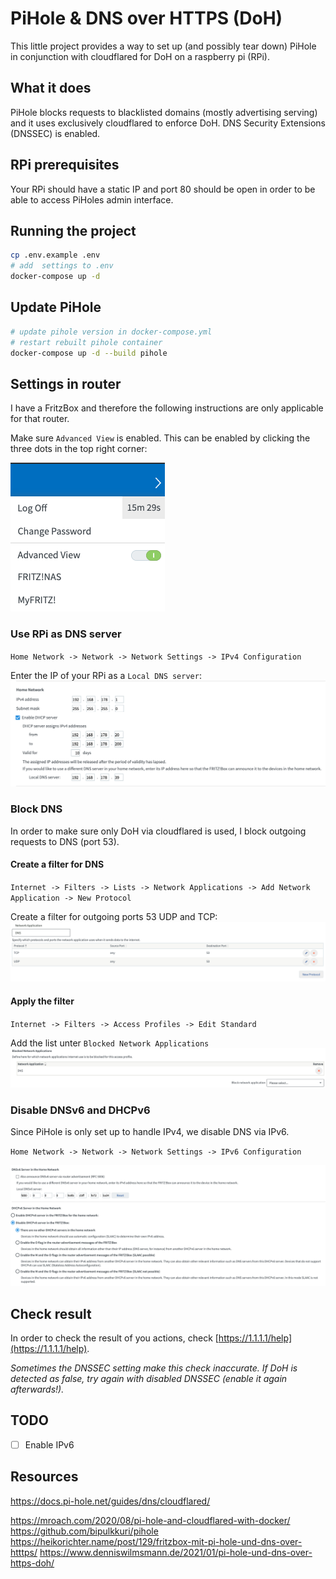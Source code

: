# PiHole & DNS over HTTPS (DoH)
This little project provides a way to set up (and possibly tear down) PiHole in conjunction with cloudflared for DoH on a raspberry pi (RPi).

## What it does
PiHole blocks requests to blacklisted domains (mostly advertising serving) and it uses exclusively cloudflared to enforce DoH. DNS Security Extensions (DNSSEC) is enabled.

## RPi prerequisites
Your RPi should have a static IP and port 80 should be open in order to be able to access PiHoles admin interface.

## Running the project

```bash
cp .env.example .env
# add  settings to .env
docker-compose up -d
```
## Update PiHole

```bash
# update pihole version in docker-compose.yml
# restart rebuilt pihole container
docker-compose up -d --build pihole
```

## Settings in router
I have a FritzBox and therefore the following instructions are only applicable for that router.

Make sure `Advanced View` is enabled. This can be enabled by clicking the three dots in the top right corner:

![Advanced View setting](./images/enable_advanced_view.png)

### Use RPi as DNS server
`Home Network -> Network -> Network Settings -> IPv4 Configuration`

Enter the IP of your RPi as a `Local DNS server`:
![RPi local DNS server setting](./images/rpi_local_dns.png)

### Block DNS
In order to make sure only DoH via cloudflared is used, I block outgoing requests to DNS (port 53).

#### Create a filter for DNS
`Internet -> Filters -> Lists -> Network Applications -> Add Network Application -> New Protocol`

Create a filter for outgoing ports 53 UDP and TCP:
![create DNS Filter](images/create_dns_filter.png)

#### Apply the filter
`Internet -> Filters -> Access Profiles -> Edit Standard`

Add the list unter `Blocked Network Applications`
![apply DNS Filter](./images/apply_dns_filter.png)

### Disable DNSv6 and DHCPv6
Since PiHole is only set up to handle IPv4, we disable DNS via IPv6.

`Home Network -> Network -> Network Settings -> IPv6 Configuration`

![disable DNSv6 and DHCPv6](./images/disable_dnsv6_dhcpv6.png)

## Check result
In order to check the result of you actions, check [https://1.1.1.1/help](https://1.1.1.1/help).

_Sometimes the DNSSEC setting make this check inaccurate. If DoH is detected as false, try again with disabled DNSSEC (enable it again afterwards!)._

## TODO
- [ ] Enable IPv6

## Resources

https://docs.pi-hole.net/guides/dns/cloudflared/

https://mroach.com/2020/08/pi-hole-and-cloudflared-with-docker/
https://github.com/bipulkkuri/pihole
https://heikorichter.name/post/129/fritzbox-mit-pi-hole-und-dns-over-htttps/
https://www.denniswilmsmann.de/2021/01/pi-hole-und-dns-over-https-doh/
